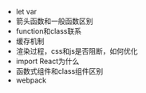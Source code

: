 - let var
- 箭头函数和一般函数区别
- function和class联系
- 缓存机制
- 渲染过程，css和js是否阻断，如何优化
- import React为什么
- 函数式组件和class组件区别
- webpack

